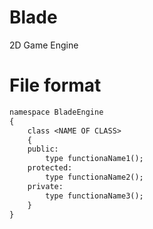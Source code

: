# Blade
2D Game Engine

# File format

```txt
namespace BladeEngine
{
    class <NAME OF CLASS>
    {
    public:
        type functionaName1();
    protected:
        type functionaName2();
    private:
        type functionaName3();
    }
}
```
